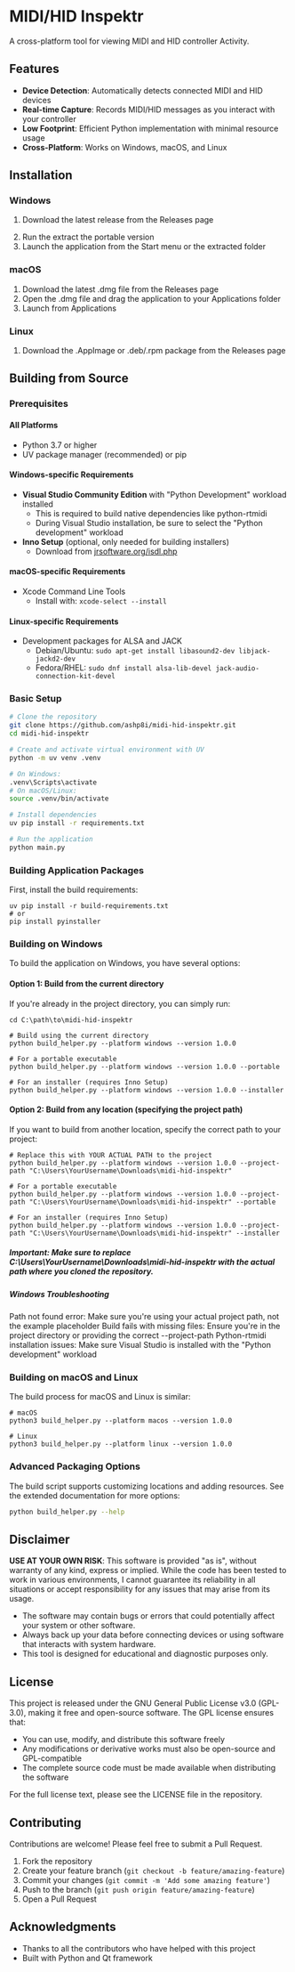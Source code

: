 # MIDI/HID Inspektr

A cross-platform tool for viewing MIDI and HID controller Activity.

## Features

- **Device Detection**: Automatically detects connected MIDI and HID devices
- **Real-time Capture**: Records MIDI/HID messages as you interact with your controller
- **Low Footprint**: Efficient Python implementation with minimal resource usage
- **Cross-Platform**: Works on Windows, macOS, and Linux

## Installation

### Windows

1. Download the latest release from the Releases page
<!-- 2. Run the installer or extract the portable version -->
2. Run the extract the portable version
3. Launch the application from the Start menu or the extracted folder

### macOS

1. Download the latest .dmg file from the Releases page
2. Open the .dmg file and drag the application to your Applications folder
3. Launch from Applications

### Linux

1. Download the .AppImage or .deb/.rpm package from the Releases page
<!-- 2. For .AppImage: Make executable with `chmod +x MIDIDocTool.AppImage` and run it
3. For .deb: Install with `sudo dpkg -i midi-doc-tool.deb`
4. For .rpm: Install with `sudo rpm -i midi-doc-tool.rpm` -->

## Building from Source

### Prerequisites

#### All Platforms
- Python 3.7 or higher
- UV package manager (recommended) or pip

#### Windows-specific Requirements
- **Visual Studio Community Edition** with "Python Development" workload installed
  - This is required to build native dependencies like python-rtmidi
  - During Visual Studio installation, be sure to select the "Python development" workload
- **Inno Setup** (optional, only needed for building installers)
  - Download from [jrsoftware.org/isdl.php](https://jrsoftware.org/isdl.php)

#### macOS-specific Requirements
- Xcode Command Line Tools
  - Install with: `xcode-select --install`

#### Linux-specific Requirements
- Development packages for ALSA and JACK
  - Debian/Ubuntu: `sudo apt-get install libasound2-dev libjack-jackd2-dev`
  - Fedora/RHEL: `sudo dnf install alsa-lib-devel jack-audio-connection-kit-devel`

### Basic Setup

```bash
# Clone the repository
git clone https://github.com/ashp8i/midi-hid-inspektr.git
cd midi-hid-inspektr

# Create and activate virtual environment with UV
python -m uv venv .venv

# On Windows:
.venv\Scripts\activate
# On macOS/Linux:
source .venv/bin/activate

# Install dependencies
uv pip install -r requirements.txt

# Run the application
python main.py
```

### Building Application Packages

First, install the build requirements:

```
uv pip install -r build-requirements.txt
# or
pip install pyinstaller
```

### Building on Windows
To build the application on Windows, you have several options:

#### Option 1: Build from the current directory
If you're already in the project directory, you can simply run:

```# Navigate to the project directory first
cd C:\path\to\midi-hid-inspektr

# Build using the current directory
python build_helper.py --platform windows --version 1.0.0 

# For a portable executable
python build_helper.py --platform windows --version 1.0.0 --portable

# For an installer (requires Inno Setup)
python build_helper.py --platform windows --version 1.0.0 --installer
```

#### Option 2: Build from any location (specifying the project path)
If you want to build from another location, specify the correct path to your project:

```
# Replace this with YOUR ACTUAL PATH to the project
python build_helper.py --platform windows --version 1.0.0 --project-path "C:\Users\YourUsername\Downloads\midi-hid-inspektr"

# For a portable executable 
python build_helper.py --platform windows --version 1.0.0 --project-path "C:\Users\YourUsername\Downloads\midi-hid-inspektr" --portable

# For an installer (requires Inno Setup)
python build_helper.py --platform windows --version 1.0.0 --project-path "C:\Users\YourUsername\Downloads\midi-hid-inspektr" --installer
```
##### Important: Make sure to replace C:\Users\YourUsername\Downloads\midi-hid-inspektr with the actual path where you cloned the repository.

##### Windows Troubleshooting
Path not found error: Make sure you're using your actual project path, not the example placeholder
Build fails with missing files: Ensure you're in the project directory or providing the correct --project-path
Python-rtmidi installation issues: Make sure Visual Studio is installed with the "Python development" workload

### Building on macOS and Linux
The build process for macOS and Linux is similar:

```
# macOS
python3 build_helper.py --platform macos --version 1.0.0

# Linux
python3 build_helper.py --platform linux --version 1.0.0
```

### Advanced Packaging Options

The build script supports customizing locations and adding resources. See the extended documentation for more options:

```bash
python build_helper.py --help
```

## Disclaimer

**USE AT YOUR OWN RISK**: This software is provided "as is", without warranty of any kind, express or implied. While the code has been tested to work in various environments, I cannot guarantee its reliability in all situations or accept responsibility for any issues that may arise from its usage.

- The software may contain bugs or errors that could potentially affect your system or other software.
- Always back up your data before connecting devices or using software that interacts with system hardware.
- This tool is designed for educational and diagnostic purposes only.

## License

This project is released under the GNU General Public License v3.0 (GPL-3.0), making it free and open-source software. The GPL license ensures that:

- You can use, modify, and distribute this software freely
- Any modifications or derivative works must also be open-source and GPL-compatible
- The complete source code must be made available when distributing the software

For the full license text, please see the LICENSE file in the repository.

## Contributing

Contributions are welcome! Please feel free to submit a Pull Request.

1. Fork the repository
2. Create your feature branch (`git checkout -b feature/amazing-feature`)
3. Commit your changes (`git commit -m 'Add some amazing feature'`)
4. Push to the branch (`git push origin feature/amazing-feature`)
5. Open a Pull Request

## Acknowledgments

- Thanks to all the contributors who have helped with this project
- Built with Python and Qt framework
